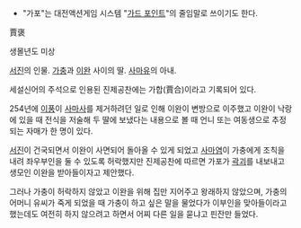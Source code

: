   * "가포"는 대전액션게임 시스템 "[가드 포인트](%EA%B0%80%EB%93%9C%20%ED%8F%AC%EC%9D%B8%ED%8A%B8.md)"의 줄임말로 쓰이기도 한다.  

賈褒

생몰년도 미상

[서진](%EC%84%9C%EC%A7%84.md)의 인물. [가충](%EA%B0%80%EC%B6%A9.md)과
[이완](%EC%9D%B4%EC%99%84%28%EC%82%BC%EA%B5%AD%EC%A7%80%29.md) 사이의 딸.
[사마유](%EC%82%AC%EB%A7%88%EC%9C%A0.md)의 아내.

세설신어의 주석으로 인용된 진제공찬에는 가합(賈合)이라고 기록되어 있다.

254년에 [이풍](%EC%9D%B4%ED%92%8D#s-5.md)이
[사마사](%EC%82%AC%EB%A7%88%EC%82%AC.md)를 제거하려던 일로 인해 이완이 변방으로 이주했고 이완이 낙랑에 있을
때 전식을 저술해 두 딸에 보냈다는 내용으로 볼 때 언니 또는 여동생으로 추정되는 자매가 한 명이 있다.

[서진](%EC%84%9C%EC%A7%84.md)이 건국되면서 이완이 사면되어 돌아올 수 있게 되었고
[사마염](%EC%82%AC%EB%A7%88%EC%97%BC.md)이 가충에게 조칙을 내려 좌우부인을 둘 수 있도록 허락했지만
진제공찬에 따르면 가포가 [곽괴](%EA%B3%BD%EA%B4%B4.md)를 내보내고 생모인 이완을 받아들이자고 제안했다.

그러나 가충이 허락하지 않았고 이완을 위해 집만 지어주고 왕래하지 않았으며, 가충의 어머니 유씨가 죽게 되었을 때 가충이 하고 싶은 말을
물었다가 이부인을 맞아들이라고 했는데도 여전히 하지 않으려고 하면서 어찌 다른 일을 묻냐고 핀잔만 들었다.

